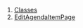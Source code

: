 1.  [Classes](views_after_auth_screens_events_edit_agenda_item_page/#classes)
2.  [EditAgendaItemPage](views_after_auth_screens_events_edit_agenda_item_page/EditAgendaItemPage-class.html)
